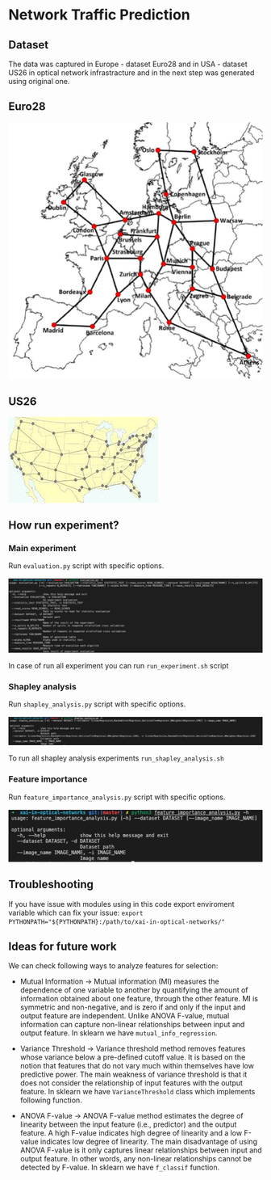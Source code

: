 # Network Traffic Prediction

## Dataset
The data was captured in Europe - dataset Euro28 and in USA - dataset US26 in optical network infrastracture and in the next step was generated using original one.

## Euro28

![euro28](./images/euro28.png)

## US26

![us26](./images/us26.png)

## How run experiment?
### Main experiment
Run `evaluation.py` script with specific options.
<br></br>
![usage](./images/usage.png)

In case of run all experiment you can run `run_experiment.sh` script


### Shapley analysis
Run `shapley_analysis.py` script with specific options.
<br></br>
![shapley](./images/shapley_analysis.png)

To run all shapley analysis experiments `run_shapley_analysis.sh`


### Feature importance
Run `feature_importance_analysis.py` script with specific options.
<br></br>
![feature_importance](./images/feature_importance_analysis.png)


## Troubleshooting
If you have issue with modules using in this code export enviroment variable which can fix your issue:
`export PYTHONPATH="${PYTHONPATH}:/path/to/xai-in-optical-networks/" `
## Ideas for future work
We can check following ways to analyze features for selection:

* Mutual Information -> Mutual information (MI) measures the dependence of one variable to another by quantifying the amount of information obtained about one feature, through the other feature. MI is symmetric and non-negative, and is zero if and only if the input and output feature are independent. Unlike ANOVA F-value, mutual information can capture non-linear relationships between input and output feature. In sklearn we have `mutual_info_regression`.
  
* Variance Threshold -> Variance threshold method removes features whose variance below a pre-defined cutoff value. It is based on the notion that features that do not vary much within themselves have low predictive power. The main weakness of variance threshold is that it does not consider the relationship of input features with the output feature. In sklearn we have `VarianceThreshold` class which implements following function.
  
* ANOVA F-value -> ANOVA F-value method estimates the degree of linearity between the input feature (i.e., predictor) and the output feature. A high F-value indicates high degree of linearity and a low F-value indicates low degree of linearity. The main disadvantage of using ANOVA F-value is it only captures linear relationships between input and output feature. In other words, any non-linear relationships cannot be detected by F-value. In sklearn we have `f_classif` function.